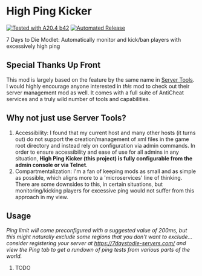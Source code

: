 # High Ping Kicker

[![Tested with A20.4 b42](https://img.shields.io/badge/A20.4%20b42-tested-blue.svg)](https://7daystodie.com/) [![Automated Release](https://github.com/fatal-expedition/nerf-parkour/actions/workflows/main.yml/badge.svg)](https://github.com/jonathan-robertson/gmo-farming/actions/workflows/main.yml)

7 Days to Die Modlet: Automatically monitor and kick/ban players with excessively high ping

## Special Thanks Up Front

This mod is largely based on the feature by the same name in [Server Tools](https://github.com/dmustanger/7dtd-ServerTools). I would highly encourage anyone interested in *this* mod to check out their server management mod as well. It comes with a full suite of AntiCheat services and a truly wild number of tools and capabilities.

## Why not just use Server Tools?

1. Accessibility: I found that my current host and many other hosts (it turns out) do not support the creation/management of xml files in the game root directory and instead rely on configuration via admin commands. In order to ensure accessibility and ease of use for all admins in any situation, **High Ping Kicker (this project) is fully configurable from the admin console or via Telnet**.
2. Compartmentalization: I'm a fan of keeping mods as small and as simple as possible, which aligns more to a 'microservices' line of thinking. There are some downsides to this, in certain situations, but monitoring/kicking players for excessive ping would not suffer from this approach in my view.

## Usage

*Ping limit will come preconfigured with a suggested value of 200ms, but this might naturally exclude some regions that you don't want to exclude... consider registering your server at <https://7daystodie-servers.com/> and view the Ping tab to get a rundown of ping tests from various parts of the world.*

1. TODO
